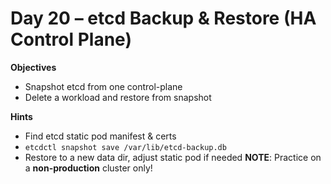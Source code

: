 # Day 20 – etcd Backup & Restore (HA Control Plane)

**Objectives**
- Snapshot etcd from one control-plane
- Delete a workload and restore from snapshot

**Hints**
- Find etcd static pod manifest & certs
- `etcdctl snapshot save /var/lib/etcd-backup.db`
- Restore to a new data dir, adjust static pod if needed
**NOTE**: Practice on a **non-production** cluster only!
